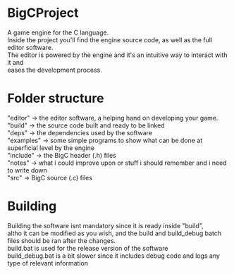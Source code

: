 # BigCProject
 A game engine for the C language.<br />
 Inside the project you'll find the engine source code, as well as the full editor software.<br />
 The editor is powered by the engine and it's an intuitive way to interact with it and<br />
 eases the development process.

# Folder structure
 "editor" -> the editor software, a helping hand on developing your game.
 "build" -> the source code built and ready to be linked<br />
 "deps" -> the dependencies used by the software<br />
 "examples" -> some simple programs to show what can be done at superficial level by the engine<br />
 "include" -> the BigC header (.h) files<br />
 "notes" -> what i could improve upon or stuff i should remember and i need to write down<br />
 "src" -> BigC source (.c) files

# Building
 Building the software isnt mandatory since it is ready inside "build",<br />
 altho it can be modified as you wish, and the build and build_debug batch<br />
 files should be ran after the changes.<br />
 build.bat is used for the release version of the software<br />
 build_debug.bat is a bit slower since it includes debug code and logs any type of relevant information
